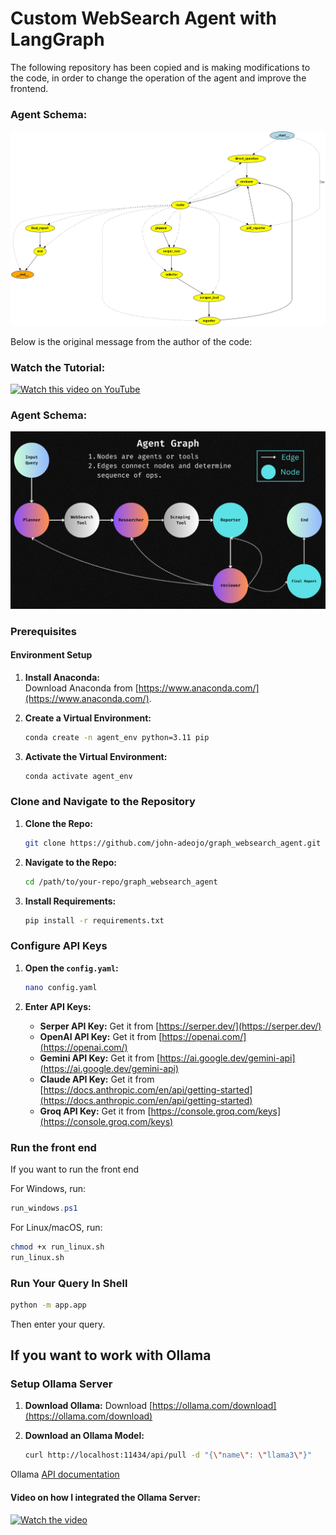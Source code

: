 
# Custom WebSearch Agent with LangGraph

The following repository has been copied and is making modifications to the code, in order to change the operation of the agent and improve the frontend. 

### Agent Schema:
![Agent Schema - Rebuilded model](schema_diagram/LanGraph_new.png)


Below is the original message from the author of the code:

### Watch the Tutorial:
[![Watch this video on YouTube](https://img.youtube.com/vi/R-o_a6dvzQM/0.jpg)](https://www.youtube.com/watch?v=R-o_a6dvzQM)

### Agent Schema:
![Agent Schema](schema_diagram/LanGraph.png)

### Prerequisites

#### Environment Setup
1. **Install Anaconda:**  
   Download Anaconda from [https://www.anaconda.com/](https://www.anaconda.com/).

2. **Create a Virtual Environment:**
   ```bash
   conda create -n agent_env python=3.11 pip
   ```
   
3. **Activate the Virtual Environment:**
   ```bash
   conda activate agent_env
   ```

### Clone and Navigate to the Repository
1. **Clone the Repo:**
   ```bash
   git clone https://github.com/john-adeojo/graph_websearch_agent.git
   ```

2. **Navigate to the Repo:**
   ```bash
   cd /path/to/your-repo/graph_websearch_agent
   ```

3. **Install Requirements:**
   ```bash
   pip install -r requirements.txt
   ```

### Configure API Keys
1. **Open the `config.yaml`:**
   ```bash
   nano config.yaml
   ```

2. **Enter API Keys:**
   - **Serper API Key:** Get it from [https://serper.dev/](https://serper.dev/)
   - **OpenAI API Key:** Get it from [https://openai.com/](https://openai.com/)
   - **Gemini API Key:** Get it from [https://ai.google.dev/gemini-api](https://ai.google.dev/gemini-api)
   - **Claude API Key:** Get it from [https://docs.anthropic.com/en/api/getting-started](https://docs.anthropic.com/en/api/getting-started)
   - **Groq API Key:** Get it from [https://console.groq.com/keys](https://console.groq.com/keys)

### Run the front end
If you want to run the front end

For Windows, run:
```powershell
run_windows.ps1
```

For Linux/macOS, run:
```bash
chmod +x run_linux.sh
run_linux.sh
```

### Run Your Query In Shell
```bash
python -m app.app
```
Then enter your query.

## If you want to work with Ollama

### Setup Ollama Server
1. **Download Ollama:**
   Download [https://ollama.com/download](https://ollama.com/download)

2. **Download an Ollama Model:**
   ```bash
   curl http://localhost:11434/api/pull -d "{\"name\": \"llama3\"}"
   ```
Ollama [API documentation](https://github.com/ollama/ollama/blob/main/docs/api.md#list-local-models)

#### Video on how I integrated the Ollama Server:

[![Watch the video](https://img.youtube.com/vi/tVcOU054iWA/0.jpg)](https://youtu.be/tVcOU054iWA)

